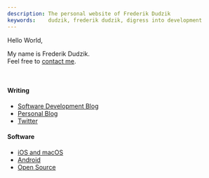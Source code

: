```yaml
---
description: The personal website of Frederik Dudzik
keywords:    dudzik, frederik dudzik, digress into development
---
```

Hello World,

My name is Frederik Dudzik.  
Feel free to [contact me](/contact).

<br/>

#### Writing
* [Software Development Blog](/digress-into-development)
* [Personal Blog](/personal-blog)
* [Twitter](https://twitter.com/doodzik/)

#### Software
* [iOS and macOS](https://itunes.apple.com/developer/frederik-dudzik/id1239181420)
* [Android](https://play.google.com/store/apps/developer?id=Frederik+Dudzik)
* [Open Source](https://github.com/doodzik)
<!-- * [321157](https://www.youtube.com/channel/UCxn7NPh14hNmQC8YqMr2Urg) -->

